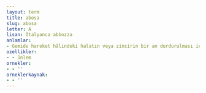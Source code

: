 ```yaml
---
layout: term
title: abosa
slug: abosa
letter: A
lisan: İtalyanca abbozza
anlamlar:
- Gemide hareket hâlindeki halatın veya zincirin bir an durdurulması için verilen komut
ozellikler:
- - ünlem
ornekler:
- - ''
orneklerkaynak:
- - ''
---
```

